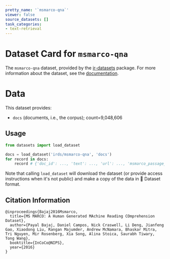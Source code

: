 ```yaml
---
pretty_name: '`msmarco-qna`'
viewer: false
source_datasets: []
task_categories:
- text-retrieval
---
```


# Dataset Card for `msmarco-qna`

The `msmarco-qna` dataset, provided by the [ir-datasets](https://ir-datasets.com/) package.
For more information about the dataset, see the [documentation](https://ir-datasets.com/msmarco-qna#msmarco-qna).

# Data

This dataset provides:
 - `docs` (documents, i.e., the corpus); count=9,048,606


## Usage

```python
from datasets import load_dataset

docs = load_dataset('irds/msmarco-qna', 'docs')
for record in docs:
    record # {'doc_id': ..., 'text': ..., 'url': ..., 'msmarco_passage_id': ..., 'msmarco_document_id': ...}

```

Note that calling `load_dataset` will download the dataset (or provide access instructions when it's not public) and make a copy of the
data in 🤗 Dataset format.

## Citation Information

```
@inproceedings{Bajaj2016Msmarco,
  title={MS MARCO: A Human Generated MAchine Reading COmprehension Dataset},
  author={Payal Bajaj, Daniel Campos, Nick Craswell, Li Deng, Jianfeng Gao, Xiaodong Liu, Rangan Majumder, Andrew McNamara, Bhaskar Mitra, Tri Nguyen, Mir Rosenberg, Xia Song, Alina Stoica, Saurabh Tiwary, Tong Wang},
  booktitle={InCoCo@NIPS},
  year={2016}
}
```
